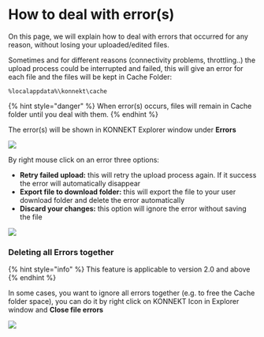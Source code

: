 # How to deal with error(s)

On this page, we will explain how to deal with errors that occurred for any reason, without losing your uploaded/edited files.

Sometimes and for different reasons (connectivity problems, throttling..) the upload process could be interrupted and failed, this will give an error for each file and the files will be kept in Cache Folder:

```
%localappdata%\konnekt\cache
```

{% hint style="danger" %}
When error(s) occurs, files will remain in Cache folder until you deal with them.
{% endhint %}

The error(s) will be shown in KONNEKT Explorer window under **Errors**

![](<../../.gitbook/assets/2021-07-26 09\_18\_11-192.168.2.50 - Remote Desktop Connection.png>)

By right mouse click on an error three options:

* **Retry failed upload:** this will retry the upload process again. If it success the error will automatically disappear
* **Export file to download folder:** this will export the file to your user download folder and delete the error automatically
* **Discard your changes:** this option will ignore the error without saving the file&#x20;

![](<../../.gitbook/assets/2021-07-26 09\_19\_56-192.168.2.50 - Remote Desktop Connection.png>)

### Deleting all Errors together

{% hint style="info" %}
This feature is applicable to version 2.0 and above
{% endhint %}

In some cases, you want to ignore all errors together (e.g. to free the Cache folder space), you can do it by right click on KONNEKT Icon in Explorer window and **Close file errors**

![](<../../.gitbook/assets/2021-07-26 09\_18\_43-192.168.2.50 - Remote Desktop Connection.png>)

&#x20;
